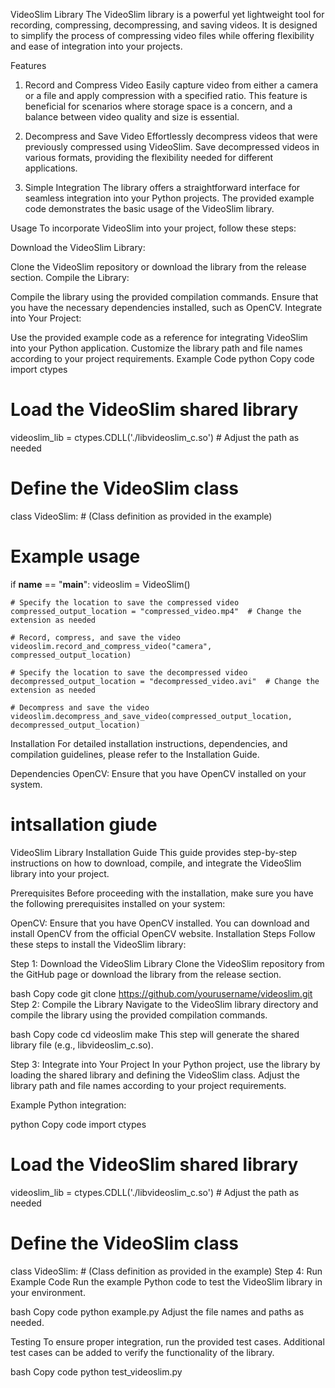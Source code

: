 VideoSlim Library
The VideoSlim library is a powerful yet lightweight tool for recording, compressing, decompressing, and saving videos. It is designed to simplify the process of compressing video files while offering flexibility and ease of integration into your projects.

Features
1. Record and Compress Video
Easily capture video from either a camera or a file and apply compression with a specified ratio. This feature is beneficial for scenarios where storage space is a concern, and a balance between video quality and size is essential.

2. Decompress and Save Video
Effortlessly decompress videos that were previously compressed using VideoSlim. Save decompressed videos in various formats, providing the flexibility needed for different applications.

3. Simple Integration
The library offers a straightforward interface for seamless integration into your Python projects. The provided example code demonstrates the basic usage of the VideoSlim library.

Usage
To incorporate VideoSlim into your project, follow these steps:

Download the VideoSlim Library:

Clone the VideoSlim repository or download the library from the release section.
Compile the Library:

Compile the library using the provided compilation commands. Ensure that you have the necessary dependencies installed, such as OpenCV.
Integrate into Your Project:

Use the provided example code as a reference for integrating VideoSlim into your Python application. Customize the library path and file names according to your project requirements.
Example Code
python
Copy code
import ctypes

# Load the VideoSlim shared library
videoslim_lib = ctypes.CDLL('./libvideoslim_c.so')  # Adjust the path as needed

# Define the VideoSlim class
class VideoSlim:
    # (Class definition as provided in the example)

# Example usage
if __name__ == "__main__":
    videoslim = VideoSlim()

    # Specify the location to save the compressed video
    compressed_output_location = "compressed_video.mp4"  # Change the extension as needed

    # Record, compress, and save the video
    videoslim.record_and_compress_video("camera", compressed_output_location)

    # Specify the location to save the decompressed video
    decompressed_output_location = "decompressed_video.avi"  # Change the extension as needed

    # Decompress and save the video
    videoslim.decompress_and_save_video(compressed_output_location, decompressed_output_location)
Installation
For detailed installation instructions, dependencies, and compilation guidelines, please refer to the Installation Guide.

Dependencies
OpenCV: Ensure that you have OpenCV installed on your system.



# intsallation giude 
VideoSlim Library Installation Guide
This guide provides step-by-step instructions on how to download, compile, and integrate the VideoSlim library into your project.

Prerequisites
Before proceeding with the installation, make sure you have the following prerequisites installed on your system:

OpenCV: Ensure that you have OpenCV installed. You can download and install OpenCV from the official OpenCV website.
Installation Steps
Follow these steps to install the VideoSlim library:

Step 1: Download the VideoSlim Library
Clone the VideoSlim repository from the GitHub page or download the library from the release section.

bash
Copy code
git clone https://github.com/yourusername/videoslim.git
Step 2: Compile the Library
Navigate to the VideoSlim library directory and compile the library using the provided compilation commands.

bash
Copy code
cd videoslim
make
This step will generate the shared library file (e.g., libvideoslim_c.so).

Step 3: Integrate into Your Project
In your Python project, use the library by loading the shared library and defining the VideoSlim class. Adjust the library path and file names according to your project requirements.

Example Python integration:

python
Copy code
import ctypes

# Load the VideoSlim shared library
videoslim_lib = ctypes.CDLL('./libvideoslim_c.so')  # Adjust the path as needed

# Define the VideoSlim class
class VideoSlim:
    # (Class definition as provided in the example)
Step 4: Run Example Code
Run the example Python code to test the VideoSlim library in your environment.

bash
Copy code
python example.py
Adjust the file names and paths as needed.

Testing
To ensure proper integration, run the provided test cases. Additional test cases can be added to verify the functionality of the library.

bash
Copy code
python test_videoslim.py
